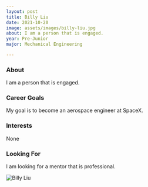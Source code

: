 ```yaml
---
layout: post
title: Billy Liu 
date: 2021-10-20
image: assets/images/billy-liu.jpg
about: I am a person that is engaged.
year: Pre-Junior
major: Mechanical Engineering

---
```


### About

I am a person that is engaged.

### Career Goals

My goal is to become an aerospace engineer at SpaceX.

### Interests

None

### Looking For

I am looking for a mentor that is professional. 

<div class="text-center my-5">
    <img src="{ ../billy-liu.jpg | absolute_url }" alt="Billy Liu" class="rounded post-img" />
</div>
